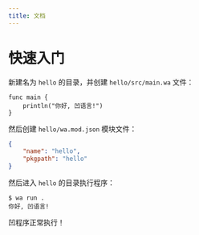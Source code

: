 ```yaml
---
title: 文档
---
```


# 快速入门

新建名为 `hello` 的目录，并创建 `hello/src/main.wa` 文件：

```wa
func main {
	println("你好, 凹语言!")
}
```

然后创建 `hello/wa.mod.json` 模块文件：

```json
{
	"name": "hello",
	"pkgpath": "hello"
}
```

然后进入 `hello` 的目录执行程序：

```
$ wa run .
你好, 凹语言!
```

凹程序正常执行！
